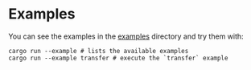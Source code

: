 # Examples
You can see the examples in the [examples](examples/) directory and try them with:

```
cargo run --example # lists the available examples
cargo run --example transfer # execute the `transfer` example
```
